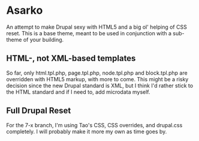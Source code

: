 # Asarko
An attempt to make Drupal sexy with HTML5 and a big ol' helping of CSS reset. This is a base theme, meant to be used in conjunction with a sub-theme of your building.

## HTML-, not XML-based templates
So far, only html.tpl.php, page.tpl.php, node.tpl.php and block.tpl.php are overridden with HTML5 markup, with more to come. This might be a risky decision since the new Drupal standard is XML, but I think I'd rather stick to the HTML standard and if I need to, add microdata myself.

## Full Drupal Reset
For the 7-x branch, I'm using Tao's CSS, CSS overrides, and drupal.css completely. I will probably make it more my own as time goes by.

